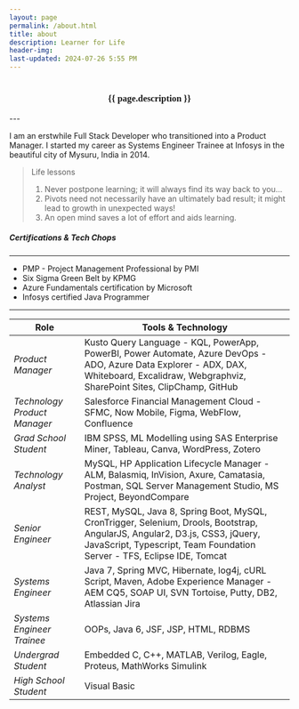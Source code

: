 ```yaml
---
layout: page
permalink: /about.html
title: about
description: Learner for Life
header-img: 
last-updated: 2024-07-26 5:55 PM
---
```

<h1></h1>
<h3 class="mx-auto" style="font-family:Courgette; text-align: center">{{ page.description }}</h3>
---

I am an erstwhile Full Stack Developer who transitioned into a Product Manager. I started my career as Systems Engineer Trainee at Infosys in the beautiful city of Mysuru, India in 2014.

> Life lessons
> 1. Never postpone learning; it will always find its way back to you...
> 2. Pivots need not necessarily have an ultimately bad result; it might lead to growth in unexpected ways!
> 3. An open mind saves a lot of effort and aids learning.

##### Certifications & Tech Chops
---
* PMP - Project Management Professional by PMI
* Six Sigma Green Belt by KPMG
* Azure Fundamentals certification by Microsoft
* Infosys certified Java Programmer

---


| Role | Tools & Technology |
|-------------|--------------------|
|_Product Manager_| Kusto Query Language - KQL, PowerApp, PowerBI, Power Automate, Azure DevOps - ADO, Azure Data Explorer - ADX, DAX, Whiteboard, Excalidraw, Webgraphviz, SharePoint Sites, ClipChamp, GitHub |
|_Technology Product Manager_| Salesforce Financial Management Cloud - SFMC, Now Mobile, Figma, WebFlow, Confluence |
|_Grad School Student_| IBM SPSS, ML Modelling using SAS Enterprise Miner, Tableau, Canva, WordPress, Zotero |
|_Technology Analyst_| MySQL, HP Application Lifecycle Manager - ALM, Balasmiq, InVision, Axure, Camatasia, Postman, SQL Server Management Studio, MS Project, BeyondCompare |
|_Senior Engineer_| REST, MySQL, Java 8, Spring Boot, MySQL, CronTrigger, Selenium, Drools, Bootstrap, AngularJS, Angular2, D3.js, CSS3, jQuery, JavaScript, Typescript, Team Foundation Server - TFS, Eclipse IDE, Tomcat |
|_Systems Engineer_| Java 7, Spring MVC, Hibernate, log4j, cURL Script, Maven, Adobe Experience Manager - AEM CQ5, SOAP UI, SVN Tortoise, Putty, DB2, Atlassian Jira |
|_Systems Engineer Trainee_| OOPs, Java 6, JSF, JSP, HTML, RDBMS |
|_Undergrad Student_| Embedded C, C++, MATLAB, Verilog, Eagle, Proteus, MathWorks Simulink |
|_High School Student_| Visual Basic |
